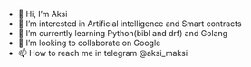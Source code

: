 - 👋 Hi, I’m Aksi
- 👀 I’m interested in Artificial intelligence and Smart contracts
- 🌱 I’m currently learning Python(bibl and drf) and Golang
- 💞️ I’m looking to collaborate on Google
- 📫 How to reach me in telegram @aksi_maksi

<!---
aksaule-bagytzhanova/aksaule-bagytzhanova is a ✨ special ✨ repository because its `README.md` (this file) appears on your GitHub profile.
You can click the Preview link to take a look at your changes.
--->
